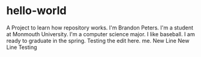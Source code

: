 # hello-world
A Project to learn how repository works.
I'm Brandon Peters. I'm a student at Monmouth University. I'm a computer science major. I like baseball. I am ready to graduate in the spring. Testing the edit here.  me.
New Line
New Line
Testing
